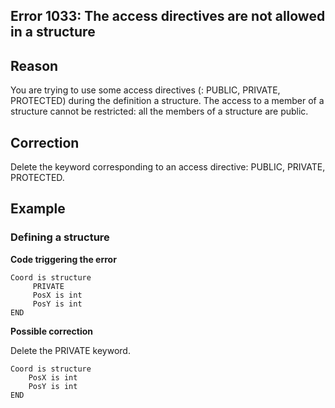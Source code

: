 
## Error 1033: The access directives are not allowed in a structure
			



<a name="NOTE1"></a>
<a name="NOTE1_1"></a>


## Reason
<a name="reason_ELTTEXTE000083"></a>
You are trying to use some access directives (: PUBLIC, PRIVATE, PROTECTED) during the definition a structure. The access to a member of a structure cannot be restricted: all the members of a structure are public.

<a name="NOTE2"></a>
<a name="NOTE2_1"></a>


## Correction
<a name="correction_ELTTEXTE000107"></a>
Delete the keyword corresponding to an access directive: PUBLIC, PRIVATE, PROTECTED.

<a name="NOTE3"></a>
<a name="NOTE3_1"></a>


## Example
<a name="example_ELTTEXTE000131"></a>


### Defining a structure
<a name="defining_structure_ELTPARAGRAPHE000025"></a>

**Code triggering the error** 


```wl
Coord is structure 
	 PRIVATE
	 PosX is int
	 PosY is int
END
```




**Possible correction**

Delete the PRIVATE keyword.


```wl
Coord is structure 
	PosX is int
	PosY is int
END
```



